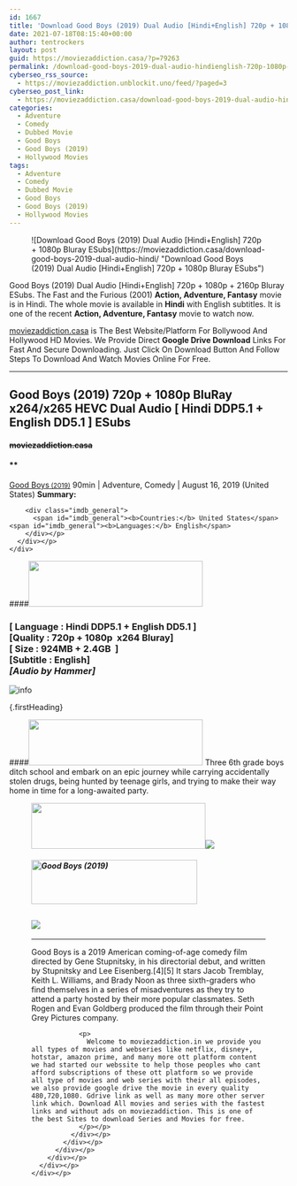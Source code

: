 ```yaml
---
id: 1667
title: 'Download Good Boys (2019) Dual Audio [Hindi+English] 720p + 1080p Bluray ESubs'
date: 2021-07-18T08:15:40+00:00
author: tentrockers
layout: post
guid: https://moviezaddiction.casa/?p=79263
permalink: /download-good-boys-2019-dual-audio-hindienglish-720p-1080p-bluray-esubs/
cyberseo_rss_source:
  - https://moviezaddiction.unblockit.uno/feed/?paged=3
cyberseo_post_link:
  - https://moviezaddiction.casa/download-good-boys-2019-dual-audio-hindi/
categories:
  - Adventure
  - Comedy
  - Dubbed Movie
  - Good Boys
  - Good Boys (2019)
  - Hollywood Movies
tags:
  - Adventure
  - Comedy
  - Dubbed Movie
  - Good Boys
  - Good Boys (2019)
  - Hollywood Movies
---
```

<figure class="entry-thumbnail">![Download Good Boys (2019) Dual Audio [Hindi+English] 720p + 1080p Bluray ESubs](https://moviezaddiction.casa/download-good-boys-2019-dual-audio-hindi/ "Download Good Boys (2019) Dual Audio [Hindi+English] 720p + 1080p Bluray ESubs") </figure> 

Good Boys (2019) Dual Audio [Hindi+English] 720p + 1080p + 2160p Bluray ESubs. The Fast and the Furious (2001) **Action, Adventure, Fantasy** movie is in Hindi. The whole movie is available in **Hindi** with English subtitles. It is one of the recent **Action, Adventure, Fantasy** movie to watch now.

[moviezaddiction.casa](https://moviezaddiction.casa) is The Best Website/Platform For Bollywood And Hollywood HD Movies. We Provide Direct **Google Drive Download** Links For Fast And Secure Downloading. Just Click On Download Button And Follow Steps To Download And Watch Movies Online For Free.

* * *

## <span>Good Boys (2019) 720p + 1080p BluRay x264/x265 HEVC Dual Audio [ Hindi DDP5.1 + English DD5.1 ] ESubs</span>

#### <span>~~moviezaddiction.casa~~</span>

#### **</p> 

<div class="imdb_container">
  <div>
    <div class="imdb_dark">
      <div class="imdb_right">
        <span id="movie_title"><a href="https://www.imdb.com/title/tt6977338" target="_blank" rel="noopener">Good Boys<small> (2019)</small></a></span> <span id="genres">90min | Adventure, Comedy | August 16, 2019 (United States)</span> <span id="summary"><b>Summary: </b></span> </p> 
        
        <div class="imdb_general">
          <span id="imdb_general"><b>Countries:</b> United States</span><span id="imdb_general"><b>Languages:</b> English</span>
        </div></p>
      </div></p>
    </div>
  </div>
</div>

</b></h4> 

####<img loading="lazy" class="aligncenter" src="https:///moviezaddiction.casa/wp-content/uploads/2018/02/Media-Info.png?zoom=0.8099999785423279&resize=315%2C83&ssl=1" srcset="https://moviezaddiction.casa//wp-content/uploads/2018/02/Media-Info.png?zoom=0.8999999761581421&resize=315%2C83&ssl=1" width="315" height="83" /> 

### <span><span><strong>[ Language : Hindi DDP5.1 + English DD5.1</strong>&nbsp;]</span><br /><span>[Quality : 720p + 1080p&nbsp; x264 Bluray]</span><br /><span>[ Size : 924MB + 2.4GB&nbsp; ]</span><br /><span>[Subtitle : English]<br /></span></span><span><em>[Audio by Hammer]</em></span>  
<img src="https://i.imgur.com/AusysgD.png" alt="info" usemap="#workmap" /> </p> 

<map name="workmap">
  <area alt="imdb" coords="0,0,80,40" shape="rect" href="https://www.imdb.com/title/tt6977338/" target="_blank" />
  
  <area alt="youtube" coords="100,0,180,40" shape="rect" href="https://www.youtube.com/watch?v=zPXqwAGmX04" target="_blank" />
</map> {.firstHeading}

####<img loading="lazy" class="aligncenter" src="https://moviezaddiction.casa//wp-content/uploads/2018/02/Plot.jpeg?zoom=0.8099999785423279&resize=315%2C83&ssl=1" srcset="https://moviezaddiction.casa//wp-content/uploads/2018/02/Plot.jpeg?zoom=0.8999999761581421&resize=315%2C83&ssl=1" width="315" height="83" /> <span>Three 6th grade boys ditch school and embark on an epic journey while carrying accidentally stolen drugs, being hunted by teenage girls, and trying to make their way home in time for a long-awaited party.</span>

<div class="wp-block-image">
  <figure class="aligncenter is-resized"><img loading="lazy" class="aligncenter" src="https://i1.wp.com/moviezaddiction.casa/wp-content/uploads/2018/02/Screenshots-Button.png?zoom=0.8099999785423279&resize=315%2C83&ssl=1" srcset="https://moviezaddiction.casa//wp-content/uploads/2018/02/Screenshots-Button.png?zoom=0.8999999761581421&resize=315%2C83&ssl=1" width="315" height="83" /><img src="https://1.bp.blogspot.com/-xALFRd45CyA/YPPif8tMMkI/AAAAAAAAExI/Ha09PJ27ZD8lCPk1runLzETgd3Zdd0N6gCLcBGAsYHQ/s16000/Good%2BBoys%2B%25282019%2529%2B1080p%2BBluray%2Bx264%2BDual%2BAudio%2B%255B%2BHindi%2BDDP5.1%2B%252B%2BEnglish%2BAAC5.1%2B%255D%2BESubs%2B%255Bwww.MoviezAddiction.casa%255D_s.jpg" /> </p> 
  
  <h4 class="summary_text">
    <em><img loading="lazy" class="aligncenter" src="https://i2.wp.com/moviezaddiction.casa/wp-content/uploads/2018/02/Download-Button-1.png?zoom=0.8099999785423279&resize=300%2C80&ssl=1" srcset="https://i2.wp.com/moviezaddiction.casa/wp-content/uploads/2018/02/Download-Button-1.png?zoom=0.8999999761581421&resize=300%2C80&ssl=1" alt="Good Boys (2019)" width="300" height="80" /></em>
  </h4>
  
  <h2>
    <img class="aligncenter" src="https://i.imgur.com/Ds7bb.gif" />
  </h2>
  
  <hr />
  
  <div class="mod" data-md="50" data-hveid="250" data-ved="0ahUKEwi-7dnvqo7WAhXLsFQKHTILBKEQkCkI-gEoAzAn">
    <div class="_cgc kno-fb-ctx" data-hveid="251" data-ved="0ahUKEwi-7dnvqo7WAhXLsFQKHTILBKEQziAI-wEoADAn">
      <div class="r-iH9cFH0n0MiE">
        <div class="mod" data-md="50" data-hveid="228" data-ved="0ahUKEwjniJq86tTWAhULK48KHU9mChkQkCkI5AEoBDAh">
          <div class="_cgc kno-fb-ctx" data-hveid="229" data-ved="0ahUKEwjniJq86tTWAhULK48KHU9mChkQziAI5QEoADAh">
            <div class="r-iwKCMzMr_HBQ">
              <div class="overviewContainer ng-star-inserted">
                <p>
                  Good Boys is a 2019 American coming-of-age comedy film directed by Gene Stupnitsky, in his directorial debut, and written by Stupnitsky and Lee Eisenberg.[4][5] It stars Jacob Tremblay, Keith L. Williams, and Brady Noon as three sixth-graders who find themselves in a series of misadventures as they try to attend a party hosted by their more popular classmates. Seth Rogen and Evan Goldberg produced the film through their Point Grey Pictures company.
                </p>
                
                <p>
                  Welcome to moviezaddiction.in we provide you all types of movies and webseries like netflix, disney+, hotstar, amazon prime, and many more ott platform content we had started our webssite to help those peoples who cant afford subscriptions of these ott platform so we provide all type of movies and web series with their all episodes, we also provide google drive the movie in every quality 480,720,1080. Gdrive link as well as many more other server link which. Download All movies and series with the fastest links and without ads on moviezaddiction. This is one of the best Sites to download Series and Movies for free.
                </p></p>
              </div></p>
            </div></p>
          </div></p>
        </div></p>
      </div></p>
    </div></p>
  </div></figure>
</div>